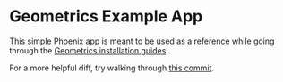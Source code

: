 # Geometrics Example App

This simple Phoenix app is meant to be used as a reference while going through the [Geometrics installation guides](https://hexdocs.pm/geometrics/installation.html).

For a more helpful diff, try walking through [this commit](https://github.com/geometerio/geometrics/commit/f4aa8033cf772a6428513226db117e1a465d761e).

